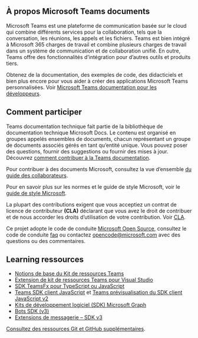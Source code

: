 ## <a name="about-microsoft-teams-and-the-docs"></a>À propos Microsoft Teams documents

Microsoft Teams est une plateforme de communication basée sur le cloud qui combine différents services pour la collaboration, tels que la conversation, les réunions, les appels et les fichiers. Teams est bien intégré à Microsoft 365 charges de travail et combine plusieurs charges de travail dans un système de communication et de collaboration unifié. En outre, Teams offre des fonctionnalités d’intégration pour d’autres outils et produits tiers.

Obtenez de la documentation, des exemples de code, des didacticiels et bien plus encore pour vous aider à créer des applications Microsoft Teams personnalisées. Voir [Microsoft Teams documentation pour les développeurs](https://docs.microsoft.com/microsoftteams/platform/mstdd-landing/).

## <a name="how-to-contribute"></a>Comment participer

Teams documentation technique fait partie de la bibliothèque de documentation technique Microsoft Docs. Le contenu est organisé en groupes appelés ensembles de documents, chacun représentant un groupe de documents associés gérés en tant qu’entité unique. Vous pouvez poser des questions, fournir des suggestions ou fournir des mises à jour. Découvrez [comment contribuer à la Teams documentation](https://docs.microsoft.com/microsoftteams/platform/resources/teams-contributor-reference/).

Pour contribuer à des documents Microsoft, consultez la vue d’ensemble [du guide des collaborateurs](https://docs.microsoft.com/contribute/).

Pour en savoir plus sur les normes et le guide de style Microsoft, voir le [guide de style Microsoft](https://docs.microsoft.com/style-guide/welcome/).

La plupart des contributions exigent que vous acceptiez un contrat de licence de contributeur **(CLA)** déclarant que vous avez le droit de contribuer et de nous accorder les droits d’utilisation de votre contribution. Voir [CLA](https://cla.microsoft.com/).

Ce projet adopte le code de conduite [Microsoft Open Source](https://opensource.microsoft.com/codeofconduct/), consultez le code de conduite [faq](https://opensource.microsoft.com/codeofconduct/faq/) ou [](mailto:opencode@microsoft.com) contactez opencode@microsoft.com avec des questions ou des commentaires.

## <a name="learning-resources"></a>Learning ressources

* [Notions de base du Kit de ressources Teams](https://docs.microsoft.com/microsoftteams/platform/toolkit/teams-toolkit-fundamentals/)
* [Extension de kit de ressources Teams pour Visual Studio](https://docs.microsoft.com/microsoftteams/platform/toolkit/visual-studio-overview/)
* [SDK TeamsFx pour TypeScript ou JavaScript](https://docs.microsoft.com/microsoftteams/platform/toolkit/teamsfx-sdk/)
* [Teams SDK client JavaScript](https://docs.microsoft.com/microsoftteams/platform/tabs/how-to/using-teams-client-sdk/) et [Teams prévisualisation du SDK client JavaScript v2](https://docs.microsoft.com/microsoftteams/platform/m365-apps/using-teams-client-sdk-preview?tabs=manifest-teams-toolkit%2Cjavascript/)
* [Kits de développement logiciel (SDK) Microsoft Graph](https://docs.microsoft.com/graph/sdks/sdks-overview/)
* [Bots SDK (v3)](https://docs.microsoft.com/microsoftteams/platform/resources/bot-v3/bots-overview/)
* [Extensions de messagerie – SDK v3](https://docs.microsoft.com/microsoftteams/platform/resources/messaging-extension-v3/messaging-extensions-overview/)

[Consultez des ressources Git et GitHub supplémentaires](https://docs.microsoft.com/contribute/additional-resources).
